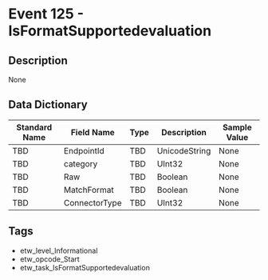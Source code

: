 # Event 125 - IsFormatSupportedevaluation

## Description
None

## Data Dictionary
|Standard Name|Field Name|Type|Description|Sample Value|
|---|---|---|---|---|
|TBD|EndpointId|TBD|UnicodeString|None|None|
|TBD|category|TBD|UInt32|None|None|
|TBD|Raw|TBD|Boolean|None|None|
|TBD|MatchFormat|TBD|Boolean|None|None|
|TBD|ConnectorType|TBD|UInt32|None|None|

## Tags
* etw_level_Informational
* etw_opcode_Start
* etw_task_IsFormatSupportedevaluation